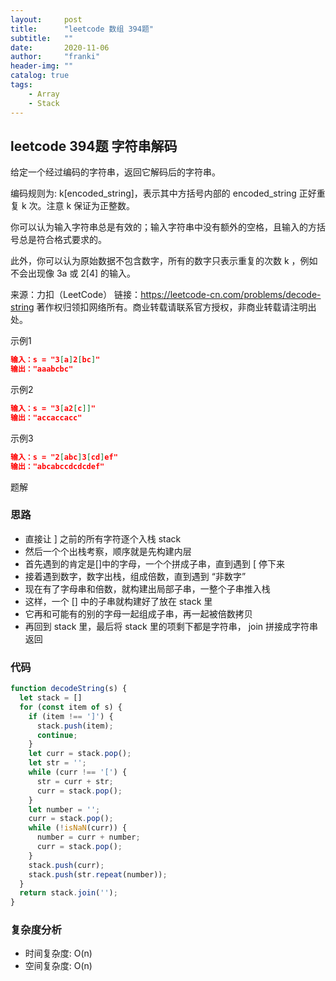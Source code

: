```yaml
---
layout:     post
title:      "leetcode 数组 394题"
subtitle:   ""
date:       2020-11-06
author:     "franki"
header-img: ""
catalog: true
tags:
    - Array
    - Stack
---
```


## leetcode 394题 字符串解码

给定一个经过编码的字符串，返回它解码后的字符串。

编码规则为: k[encoded_string]，表示其中方括号内部的 encoded_string 正好重复 k 次。注意 k 保证为正整数。

你可以认为输入字符串总是有效的；输入字符串中没有额外的空格，且输入的方括号总是符合格式要求的。

此外，你可以认为原始数据不包含数字，所有的数字只表示重复的次数 k ，例如不会出现像 3a 或 2[4] 的输入。

来源：力扣（LeetCode）
链接：<https://leetcode-cn.com/problems/decode-string>
著作权归领扣网络所有。商业转载请联系官方授权，非商业转载请注明出处。

示例1

```json
输入：s = "3[a]2[bc]"
输出："aaabcbc"
```

示例2

```json
输入：s = "3[a2[c]]"
输出："accaccacc"
```

示例3

```json
输入：s = "2[abc]3[cd]ef"
输出："abcabccdcdcdef"
```

题解

### 思路

- 直接让 ] 之前的所有字符逐个入栈 stack
- 然后一个个出栈考察，顺序就是先构建内层
- 首先遇到的肯定是[]中的字母，一个个拼成子串，直到遇到 [ 停下来
- 接着遇到数字，数字出栈，组成倍数，直到遇到 “非数字”
- 现在有了字母串和倍数，就构建出局部子串，一整个子串推入栈
- 这样，一个 [] 中的子串就构建好了放在 stack 里
- 它再和可能有的别的字母一起组成子串，再一起被倍数拷贝
- 再回到 stack 里，最后将 stack 里的项剩下都是字符串， join 拼接成字符串返回

### 代码

```js
function decodeString(s) {
  let stack = []
  for (const item of s) {
    if (item !== ']') { 
      stack.push(item);
      continue;
    }
    let curr = stack.pop(); 
    let str = ''; 
    while (curr !== '[') {
      str = curr + str;
      curr = stack.pop();
    }
    let number = '';
    curr = stack.pop();
    while (!isNaN(curr)) {
      number = curr + number;
      curr = stack.pop();
    }
    stack.push(curr);
    stack.push(str.repeat(number));
  }
  return stack.join('');
}
```

### 复杂度分析

- 时间复杂度: O(n)
- 空间复杂度: O(n)
